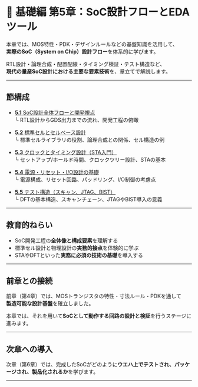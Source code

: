 # 📘 基礎編 第5章：SoC設計フローとEDAツール

本章では、MOS特性・PDK・デザインルールなどの基盤知識を活用して、  
**実際のSoC（System on Chip）設計フロー**を体系的に学びます。

RTL設計・論理合成・配置配線・タイミング検証・テスト構造など、  
**現代の量産SoC設計における主要な要素技術**を、章立てで解説します。

---

## 節構成

- [**5.1** SoC設計全体フローと開発視点](5.1_soc_design_flow.md)  
  └ RTL設計からGDS出力までの流れ、開発工程の俯瞰

- [**5.2** 標準セルとセルベース設計](5.2_standard_cell_based_design.md)  
  └ 標準セルライブラリの役割、論理合成との関係、セル構造の例

- [**5.3** クロックとタイミング設計（STA入門）](5.3_clock_and_sta.md)  
  └ セットアップ/ホールド時間、クロックツリー設計、STAの基本

- [**5.4** 電源・リセット・I/O設計の基礎](5.4_power_io_design.md)  
  └ 電源構成、リセット回路、パッドリング、I/O制御の考慮点

- [**5.5** テスト構造（スキャン、JTAG、BIST）](5.5_test_structures.md)  
  └ DFTの基本構造、スキャンチェーン、JTAGやBIST導入の意義

---

## 教育的ねらい

- SoC開発工程の**全体像と構成要素**を理解する
- 標準セル設計と物理設計の**実務的接点**を体験的に学ぶ
- STAやDFTといった**実務に必須の技術の基礎**を導入する

---

## 前章との接続

前章（第4章）では、MOSトランジスタの特性・寸法ルール・PDKを通して  
**製造可能な設計基盤**を確立しました。

本章では、それを用いて**SoCとして動作する回路の設計と検証**を行うステージに進みます。

---

## 次章への導入

次章（第6章）では、完成したSoCがどのように**ウエハ上でテストされ、パッケージされ、製品化されるか**を学びます。

---
